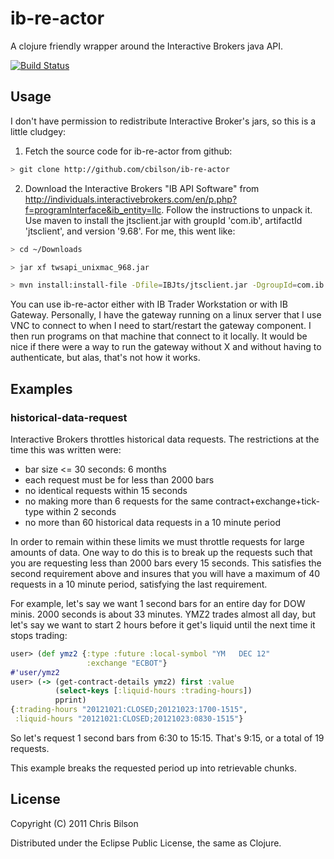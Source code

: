 # ib-re-actor

A clojure friendly wrapper around the Interactive Brokers java API.

[![Build Status](https://secure.travis-ci.org/cbilson/ib-re-actor.png)](http://travis-ci.org/cbilson/ib-re-actor)

## Usage

I don't have permission to redistribute Interactive Broker's jars, so this is a little cludgey:

1. Fetch the source code for ib-re-actor from github:

```bash
> git clone http://github.com/cbilson/ib-re-actor
```

2. Download the Interactive Brokers "IB API Software" from
http://individuals.interactivebrokers.com/en/p.php?f=programInterface&ib_entity=llc. Follow
the instructions to unpack it. Use maven to install the jtsclient.jar
with groupId 'com.ib', artifactId 'jtsclient', and version '9.68'. For me, this went like:

```bash
> cd ~/Downloads

> jar xf twsapi_unixmac_968.jar

> mvn install:install-file -Dfile=IBJts/jtsclient.jar -DgroupId=com.ib -DartifactId=jtsclient -Dversion=9.68 -Dpackaging=jar
```

You can use ib-re-actor either with IB Trader Workstation or with IB
Gateway. Personally, I have the gateway running on a linux server that
I use VNC to connect to when I need to start/restart the gateway
component. I then run programs on that machine that connect to it
locally. It would be nice if there were a way to run the gateway
without X and without having to authenticate, but alas, that's not how
it works.

## Examples

### historical-data-request

Interactive Brokers throttles historical data requests. The
restrictions at the time this was written were:
  - bar size <= 30 seconds: 6 months
  - each request must be for less than 2000 bars
  - no identical requests within 15 seconds
  - no making more than 6 requests for the same
    contract+exchange+tick-type within 2 seconds
  - no more than 60 historical data requests in a 10 minute period

In order to remain within these limits we must throttle requests for
large amounts of data. One way to do this is to break up the requests
such that you are requesting less than 2000 bars every 15
seconds. This satisfies the second requirement above and insures that
you will have a maximum of 40 requests in a 10 minute period,
satisfying the last requirement.

For example, let's say we want 1 second bars for an entire day for DOW
minis. 2000 seconds is about 33 minutes. YMZ2 trades almost all day,
but let's say we want to start 2 hours before it get's liquid until
the next time it stops trading:

```clojure
user> (def ymz2 {:type :future :local-symbol "YM   DEC 12"
                 :exchange "ECBOT"}
#'user/ymz2
user> (-> (get-contract-details ymz2) first :value
          (select-keys [:liquid-hours :trading-hours])
          pprint)
{:trading-hours "20121021:CLOSED;20121023:1700-1515",
 :liquid-hours "20121021:CLOSED;20121023:0830-1515"}
```

So let's request 1 second bars from 6:30 to 15:15. That's 9:15, or a
total of 19 requests.

This example breaks the requested period up into retrievable chunks.


## License

Copyright (C) 2011 Chris Bilson

Distributed under the Eclipse Public License, the same as Clojure.
